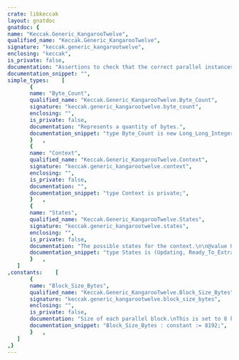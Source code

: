```yaml
---
crate: libkeccak
layout: gnatdoc
gnatdoc: {
name: "Keccak.Generic_KangarooTwelve",
qualified_name: "Keccak.Generic_KangarooTwelve",
signature: "keccak.generic_kangarootwelve",
enclosing: "keccak",
is_private: false,
documentation: "Assertions to check that the correct parallel instances have\nbeen provided.\n\n@formal CV_Size_Bytes\n  The size of each chaining value (CV) in bytes.\n  This is set to 256 bits (32 bytes) for KangarooTwelve\n  and 512 bits (64 bytes) for MarsupilamiFourteen.",
documentation_snippet: "",
simple_types:    [
       {
       name: "Byte_Count",
       qualified_name: "Keccak.Generic_KangarooTwelve.Byte_Count",
       signature: "keccak.generic_kangarootwelve.byte_count",
       enclosing: "",
       is_private: false,
       documentation: "Represents a quantity of bytes.",
       documentation_snippet: "type Byte_Count is new Long_Long_Integer range 0 .. Long_Long_Integer'Last;",
       }   ,
       {
       name: "Context",
       qualified_name: "Keccak.Generic_KangarooTwelve.Context",
       signature: "keccak.generic_kangarootwelve.context",
       enclosing: "",
       is_private: false,
       documentation: "",
       documentation_snippet: "type Context is private;",
       }   ,
       {
       name: "States",
       qualified_name: "Keccak.Generic_KangarooTwelve.States",
       signature: "keccak.generic_kangarootwelve.states",
       enclosing: "",
       is_private: false,
       documentation: "The possible states for the context.\n\n@value Updating When in this state the context can be fed\nwith input data by calling the Update procedure.\n\n@value Ready_To_Extract When in this state the Update procedure can\nno longer be called (i.e. no more data can be input to the context),\nand the context is ready to generate output data.\n\n@value Extracting When in this state the context can produce output\nbytes by calling the Extract procedure.\n\n@enum Updating\n@enum Ready_To_Extract\n@enum Extracting",
       documentation_snippet: "type States is (Updating, Ready_To_Extract, Extracting);",
       }   ,
   ]
,constants:    [
       {
       name: "Block_Size_Bytes",
       qualified_name: "Keccak.Generic_KangarooTwelve.Block_Size_Bytes",
       signature: "keccak.generic_kangarootwelve.block_size_bytes",
       enclosing: "",
       is_private: false,
       documentation: "Size of each parallel block.\nThis is set to 8 kiB in the K12 documentation.",
       documentation_snippet: "Block_Size_Bytes : constant := 8192;",
       }   ,
   ]
,}
---
```

